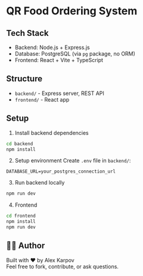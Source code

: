 # QR Food Ordering System

## Tech Stack
- Backend: Node.js + Express.js
- Database: PostgreSQL (via `pg` package, no ORM)
- Frontend: React + Vite + TypeScript

## Structure
- `backend/` - Express server, REST API
- `frontend/` - React app

## Setup

1. Install backend dependencies
```bash
cd backend
npm install
```

2. Setup environment
Create `.env` file in `backend/`:

```
DATABASE_URL=your_postgres_connection_url
```

3. Run backend locally
```bash
npm run dev
```

4. Frontend

```bash
cd frontend
npm install
npm run dev
```

## 🧑‍💻 Author

Built with ❤️ by Alex Karpov  
Feel free to fork, contribute, or ask questions.